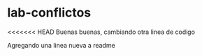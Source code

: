 # lab-conflictos
<<<<<<< HEAD
Buenas buenas, cambiando otra linea de codigo

Agregando una linea nueva a readme

